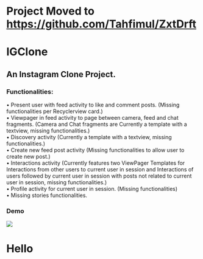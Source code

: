 # Project Moved to https://github.com/Tahfimul/ZxtDrft
# IGClone
## An Instagram Clone Project.
### Functionalities: <br/>
&bull; Present user with feed activity to like and comment posts. (Missing functionalities per Recyclerview card.) <br/>
&bull; Viewpager in feed activity to page between camera, feed and chat fragments. (Camera and Chat fragments are Currently a template with a textview, missing functionalities.) <br/>
&bull; Discovery activity (Currently a template with a textview, missing functionalities.) <br/>
&bull; Create new feed post activity (Missing functionalities to allow user to create new post.) <br/>
&bull; Interactions activity (Currently features two ViewPager Templates for Interactions from other users to current user in session and Interactions of users followed by current user in session with posts not related to current user in session, missing functionalities.) <br/>
&bull; Profile activity for current user in session. (Missing functionalities) <br/>
&bull; Missing stories functionalities. <br/>

### Demo
<img src="https://media.giphy.com/media/hTZW4OuFAelERKbktb/giphy.gif"/>

<h1>Hello</h1>
